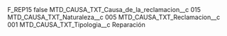 <?xml version="1.0" encoding="UTF-8"?>
<CustomMetadata xmlns="http://soap.sforce.com/2006/04/metadata" xmlns:xsi="http://www.w3.org/2001/XMLSchema-instance" xmlns:xsd="http://www.w3.org/2001/XMLSchema">
    <label>F_REP15</label>
    <protected>false</protected>
    <values>
        <field>MTD_CAUSA_TXT_Causa_de_la_reclamacion__c</field>
        <value xsi:type="xsd:string">015</value>
    </values>
    <values>
        <field>MTD_CAUSA_TXT_Naturaleza__c</field>
        <value xsi:type="xsd:string">005</value>
    </values>
    <values>
        <field>MTD_CAUSA_TXT_Reclamacion__c</field>
        <value xsi:type="xsd:string">001</value>
    </values>
    <values>
        <field>MTD_CAUSA_TXT_Tipologia__c</field>
        <value xsi:type="xsd:string">Reparación</value>
    </values>
</CustomMetadata>
